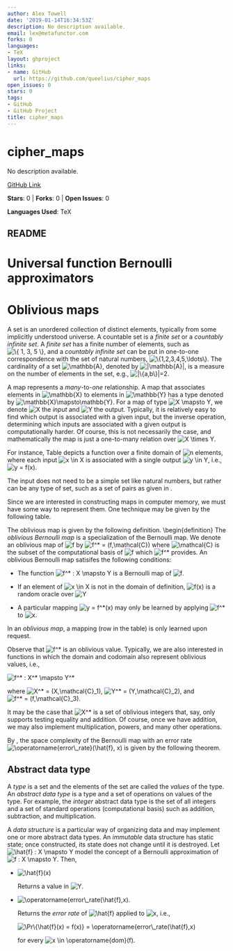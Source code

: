 ```yaml
---
author: Alex Towell
date: '2019-01-14T16:34:53Z'
description: No description available.
email: lex@metafunctor.com
forks: 0
languages:
- TeX
layout: ghproject
links:
- name: GitHub
  url: https://github.com/queelius/cipher_maps
open_issues: 0
stars: 0
tags:
- GitHub
- GitHub Project
title: cipher_maps
---
```


# cipher_maps
No description available.

[GitHub Link](https://github.com/queelius/cipher_maps)

**Stars**: 0 | **Forks**: 0 | **Open Issues**: 0

**Languages Used**: TeX

## README
Universal function Bernoulli approximators
================

# Oblivious maps

A set is an unordered collection of distinct elements, typically from
some implicitly understood universe. A countable set is a *finite set*
or a *countably infinite set*. A *finite set* has a finite number of
elements, such as
![\\{ 1, 3, 5 \\}](https://latex.codecogs.com/png.image?%5Cdpi%7B110%7D&space;%5Cbg_white&space;%5C%7B%201%2C%203%2C%205%20%5C%7D "\{ 1, 3, 5 \}"),
and a *countably infinite set* can be put in one-to-one correspondence
with the set of natural numbers,
![\\{1,2,3,4,5,\ldots\\}](https://latex.codecogs.com/png.image?%5Cdpi%7B110%7D&space;%5Cbg_white&space;%5C%7B1%2C2%2C3%2C4%2C5%2C%5Cldots%5C%7D "\{1,2,3,4,5,\ldots\}").
The cardinality of a set
![\mathbb{A}](https://latex.codecogs.com/png.image?%5Cdpi%7B110%7D&space;%5Cbg_white&space;%5Cmathbb%7BA%7D "\mathbb{A}"),
denoted by
![\|\mathbb{A}\|](https://latex.codecogs.com/png.image?%5Cdpi%7B110%7D&space;%5Cbg_white&space;%7C%5Cmathbb%7BA%7D%7C "|\mathbb{A}|"),
is a measure on the number of elements in the set, e.g.,
![\|\\{a,b\\}\|=2](https://latex.codecogs.com/png.image?%5Cdpi%7B110%7D&space;%5Cbg_white&space;%7C%5C%7Ba%2Cb%5C%7D%7C%3D2 "|\{a,b\}|=2").

A map represents a *many*-to-*one* relationship. A map that associates
elements in
![\mathbb{X}](https://latex.codecogs.com/png.image?%5Cdpi%7B110%7D&space;%5Cbg_white&space;%5Cmathbb%7BX%7D "\mathbb{X}")
to elements in
![\mathbb{Y}](https://latex.codecogs.com/png.image?%5Cdpi%7B110%7D&space;%5Cbg_white&space;%5Cmathbb%7BY%7D "\mathbb{Y}")
has a type denoted by
![\mathbb{X}\mapsto\mathbb{Y}](https://latex.codecogs.com/png.image?%5Cdpi%7B110%7D&space;%5Cbg_white&space;%5Cmathbb%7BX%7D%5Cmapsto%5Cmathbb%7BY%7D "\mathbb{X}\mapsto\mathbb{Y}").
For a map of type
![X \mapsto Y](https://latex.codecogs.com/png.image?%5Cdpi%7B110%7D&space;%5Cbg_white&space;X%20%5Cmapsto%20Y "X \mapsto Y"),
we denote
![X](https://latex.codecogs.com/png.image?%5Cdpi%7B110%7D&space;%5Cbg_white&space;X "X")
the *input* and
![Y](https://latex.codecogs.com/png.image?%5Cdpi%7B110%7D&space;%5Cbg_white&space;Y "Y")
the output. Typically, it is relatively easy to find which output is
associated with a given input, but the inverse operation, determining
which inputs are associated with a given output is computationally
harder. Of course, this is not necessarily the case, and mathematically
the map is just a one-to-many relation over
![X \times Y](https://latex.codecogs.com/png.image?%5Cdpi%7B110%7D&space;%5Cbg_white&space;X%20%5Ctimes%20Y "X \times Y").

For instance, Table depicts a function over a finite domain of
![n](https://latex.codecogs.com/png.image?%5Cdpi%7B110%7D&space;%5Cbg_white&space;n "n")
elements, where each input
![x \in X](https://latex.codecogs.com/png.image?%5Cdpi%7B110%7D&space;%5Cbg_white&space;x%20%5Cin%20X "x \in X")
is associated with a single output
![y \in Y](https://latex.codecogs.com/png.image?%5Cdpi%7B110%7D&space;%5Cbg_white&space;y%20%5Cin%20Y "y \in Y"),
i.e.,
![y = f(x)](https://latex.codecogs.com/png.image?%5Cdpi%7B110%7D&space;%5Cbg_white&space;y%20%3D%20f%28x%29 "y = f(x)").

The input does not need to be a simple set like natural numbers, but
rather can be any type of set, such as a set of pairs as given in .

Since we are interested in constructing maps in computer memory, we must
have some way to represent them. One technique may be given by the
following table.

The oblivious map is given by the following definition.
\begin{definition} The *oblivious Bernoulli map* is a specialization of
the Bernoulli map. We denote an oblivious map of
![f](https://latex.codecogs.com/png.image?%5Cdpi%7B110%7D&space;%5Cbg_white&space;f "f")
by
![f^\* = (f,\mathcal{C})](https://latex.codecogs.com/png.image?%5Cdpi%7B110%7D&space;%5Cbg_white&space;f%5E%2A%20%3D%20%28f%2C%5Cmathcal%7BC%7D%29 "f^* = (f,\mathcal{C})")
where
![\mathcal{C}](https://latex.codecogs.com/png.image?%5Cdpi%7B110%7D&space;%5Cbg_white&space;%5Cmathcal%7BC%7D "\mathcal{C}")
is the subset of the computational basis of
![f](https://latex.codecogs.com/png.image?%5Cdpi%7B110%7D&space;%5Cbg_white&space;f "f")
which
![f^\*](https://latex.codecogs.com/png.image?%5Cdpi%7B110%7D&space;%5Cbg_white&space;f%5E%2A "f^*")
provides. An oblivious Bernoulli map satisifes the following conditions:

-   The function
    ![f^\* : X \mapsto Y](https://latex.codecogs.com/png.image?%5Cdpi%7B110%7D&space;%5Cbg_white&space;f%5E%2A%20%3A%20X%20%5Cmapsto%20Y "f^* : X \mapsto Y")
    is a Bernoulli map of
    ![f](https://latex.codecogs.com/png.image?%5Cdpi%7B110%7D&space;%5Cbg_white&space;f "f").

-   If an element of
    ![x \in X](https://latex.codecogs.com/png.image?%5Cdpi%7B110%7D&space;%5Cbg_white&space;x%20%5Cin%20X "x \in X")
    is not in the domain of definition,
    ![f(x)](https://latex.codecogs.com/png.image?%5Cdpi%7B110%7D&space;%5Cbg_white&space;f%28x%29 "f(x)")
    is a random oracle over
    ![Y](https://latex.codecogs.com/png.image?%5Cdpi%7B110%7D&space;%5Cbg_white&space;Y "Y")

-   A particular mapping
    ![y = f^\*(x)](https://latex.codecogs.com/png.image?%5Cdpi%7B110%7D&space;%5Cbg_white&space;y%20%3D%20f%5E%2A%28x%29 "y = f^*(x)")
    may only be learned by applying
    ![f^\*](https://latex.codecogs.com/png.image?%5Cdpi%7B110%7D&space;%5Cbg_white&space;f%5E%2A "f^*")
    to
    ![x](https://latex.codecogs.com/png.image?%5Cdpi%7B110%7D&space;%5Cbg_white&space;x "x").

In an *oblivious map*, a mapping (row in the table) is only learned upon
request.

Observe that
![f^\*](https://latex.codecogs.com/png.image?%5Cdpi%7B110%7D&space;%5Cbg_white&space;f%5E%2A "f^*")
is an oblivious value. Typically, we are also interested in functions in
which the domain and codomain also represent oblivious values, i.e.,

![f^\* : X^\* \mapsto Y^\*](https://latex.codecogs.com/png.image?%5Cdpi%7B110%7D&space;%5Cbg_white&space;f%5E%2A%20%3A%20X%5E%2A%20%5Cmapsto%20Y%5E%2A "f^* : X^* \mapsto Y^*")

where
![X^\* = (X,\mathcal{C}\_1)](https://latex.codecogs.com/png.image?%5Cdpi%7B110%7D&space;%5Cbg_white&space;X%5E%2A%20%3D%20%28X%2C%5Cmathcal%7BC%7D_1%29 "X^* = (X,\mathcal{C}_1)"),
![Y^\* = (Y,\mathcal{C}\_2)](https://latex.codecogs.com/png.image?%5Cdpi%7B110%7D&space;%5Cbg_white&space;Y%5E%2A%20%3D%20%28Y%2C%5Cmathcal%7BC%7D_2%29 "Y^* = (Y,\mathcal{C}_2)"),
and
![f^\* = (f,\mathcal{C}\_3)](https://latex.codecogs.com/png.image?%5Cdpi%7B110%7D&space;%5Cbg_white&space;f%5E%2A%20%3D%20%28f%2C%5Cmathcal%7BC%7D_3%29 "f^* = (f,\mathcal{C}_3)").

It may be the case that
![X^\*](https://latex.codecogs.com/png.image?%5Cdpi%7B110%7D&space;%5Cbg_white&space;X%5E%2A "X^*")
is a set of oblivious integers that, say, only supports testing equality
and addition. Of course, once we have addition, we may also implement
multiplication, powers, and many other operations.

By , the space complexity of the Bernoulli map with an error rate
![\operatorname{error\\\_rate}(\hat{f}, x)](https://latex.codecogs.com/png.image?%5Cdpi%7B110%7D&space;%5Cbg_white&space;%5Coperatorname%7Berror%5C_rate%7D%28%5Chat%7Bf%7D%2C%20x%29 "\operatorname{error\_rate}(\hat{f}, x)")
is given by the following theorem.
## Abstract data type

A *type* is a set and the elements of the set are called the *values* of
the type. An *abstract data type* is a type and a set of operations on
values of the type. For example, the *integer* abstract data type is the
set of all integers and a set of standard operations (computational
basis) such as addition, subtraction, and multiplication.

A *data structure* is a particular way of organizing data and may
implement one or more abstract data types. An *immutable* data structure
has static state; once constructed, its state does not change until it
is destroyed. Let
![\hat{f} : X \mapsto Y](https://latex.codecogs.com/png.image?%5Cdpi%7B110%7D&space;%5Cbg_white&space;%5Chat%7Bf%7D%20%3A%20X%20%5Cmapsto%20Y "\hat{f} : X \mapsto Y")
model the concept of a Bernoulli approximation of
![f : X \mapsto Y](https://latex.codecogs.com/png.image?%5Cdpi%7B110%7D&space;%5Cbg_white&space;f%20%3A%20X%20%5Cmapsto%20Y "f : X \mapsto Y").
Then,

-   ![\hat{f}(x)](https://latex.codecogs.com/png.image?%5Cdpi%7B110%7D&space;%5Cbg_white&space;%5Chat%7Bf%7D%28x%29 "\hat{f}(x)")

    Returns a value in
    ![Y](https://latex.codecogs.com/png.image?%5Cdpi%7B110%7D&space;%5Cbg_white&space;Y "Y").

-   ![\operatorname{error\\\_rate(\hat{f},x)](https://latex.codecogs.com/png.image?%5Cdpi%7B110%7D&space;%5Cbg_white&space;%5Coperatorname%7Berror%5C_rate%28%5Chat%7Bf%7D%2Cx%29 "\operatorname{error\_rate(\hat{f},x)").

    Returns the *error rate* of
    ![\hat{f}](https://latex.codecogs.com/png.image?%5Cdpi%7B110%7D&space;%5Cbg_white&space;%5Chat%7Bf%7D "\hat{f}")
    applied to
    ![x](https://latex.codecogs.com/png.image?%5Cdpi%7B110%7D&space;%5Cbg_white&space;x "x"),
    i.e.,

    ![\Pr\\{\hat{f}(x) = f(x)} = \operatorname{error\\\_rate(\hat{f},x)](https://latex.codecogs.com/png.image?%5Cdpi%7B110%7D&space;%5Cbg_white&space;%5CPr%5C%7B%5Chat%7Bf%7D%28x%29%20%3D%20f%28x%29%7D%20%3D%20%5Coperatorname%7Berror%5C_rate%28%5Chat%7Bf%7D%2Cx%29 "\Pr\{\hat{f}(x) = f(x)} = \operatorname{error\_rate(\hat{f},x)")

    for every
    ![x \in \operatorname{dom}(f)](https://latex.codecogs.com/png.image?%5Cdpi%7B110%7D&space;%5Cbg_white&space;x%20%5Cin%20%5Coperatorname%7Bdom%7D%28f%29 "x \in \operatorname{dom}(f)").
